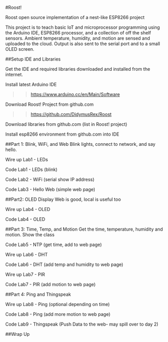 #Roost!

Roost open source implementation of a nest-like ESP8266 project

This project is to teach basic IoT and microprocessor programming using the Arduino IDE, ESP8266 processor, and a collection of off the shelf sensors. Ambient temperature, humidity, and motion are sensed and uploaded to the cloud. Output is also sent to the serial port and to a small OLED screen.

##Setup IDE and Libraries

Get the IDE and required libraries downloaded and installed from the internet.

Install latest Arduino IDE
>>https://www.arduino.cc/en/Main/Software

Download Roost! Project from github.com
>>https://github.com/DidymusRex/Roost

Download libraries from github.com (list in Roost! project)

Install esp8266 environment from github.com into IDE

##Part 1: Blink, WiFi, and Web
Blink lights, connect to network, and say hello.

Wire up Lab1 - LEDs

Code Lab1 - LEDs (blink)

Code Lab2 - WiFi (serial show IP address)

Code Lab3 - Hello Web (simple web page)

##Part2: OLED Display
Web is good, local is useful too

Wire up Lab4 - OLED

Code Lab4 - OLED

##Part 3: Time, Temp, and Motion
Get the time, temperature, humidity and motion. Show the class

Code Lab5 - NTP (get time, add to web page)

Wire up Lab6 - DHT

Code Lab6 - DHT (add temp and humidity to web page)

Wire up Lab7 - PIR

Code Lab7 - PIR (add motion to web page)

##Part 4: Ping and Thingspeak

Wire up Lab8 - Ping (optional depending on time)

Code Lab8 - Ping (add more motion to web page)

Code Lab9 - Thingspeak (Push Data to the web- may spill over to day 2)

##Wrap Up
